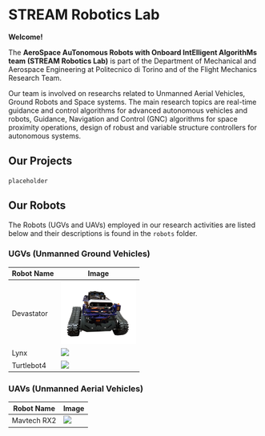 # STREAM Robotics Lab

**Welcome!**

The **AeroSpace AuTonomous Robots with Onboard IntElligent AlgorithMs team (STREAM Robotics Lab)** is part of the Department of Mechanical and Aerospace Engineering at Politecnico di Torino and of the Flight Mechanics Research Team.

Our team is involved on researchs related to Unmanned Aerial Vehicles, Ground Robots and Space systems. The main research topics are real-time guidance and control algorithms for advanced autonomous vehicles and robots, Guidance, Navigation and Control (GNC) algorithms for space proximity operations, design of robust and variable structure controllers for autonomous systems.

## Our Projects

`placeholder`

## Our Robots

The Robots (UGVs and UAVs) employed in our research activities are listed below and their descriptions is found in the `robots` folder.

### UGVs (Unmanned Ground Vehicles)

| Robot Name | Image |
|------------|-------|
| Devastator | <img src="media/devastator.png" width="150"> |
| Lynx | <img src="robots/lynx.jpg" width="150"> |
| Turtlebot4 | <img src="robots/turtlebot4.jpg" width="150"> |

### UAVs (Unmanned Aerial Vehicles)

| Robot Name | Image |
|------------|-------|
| Mavtech RX2 | <img src="robots/mavtech_rx2.jpg" width="150"> |
